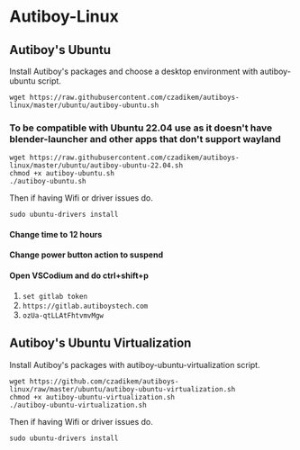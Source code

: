 # Autiboy-Linux

## Autiboy's Ubuntu
Install Autiboy's packages and choose a desktop environment with autiboy-ubuntu script.
```
wget https://raw.githubusercontent.com/czadikem/autiboys-linux/master/ubuntu/autiboy-ubuntu.sh
```
### To be compatible with Ubuntu 22.04 use as it doesn't have blender-launcher and other apps that don't support wayland
```
wget https://raw.githubusercontent.com/czadikem/autiboys-linux/master/ubuntu/autiboy-ubuntu-22.04.sh 
chmod +x autiboy-ubuntu.sh
./autiboy-ubuntu.sh
```
Then if having Wifi or driver issues do.
```
sudo ubuntu-drivers install
```
#### Change time to 12 hours
#### Change power button action to suspend
#### Open VSCodium  and do ctrl+shift+p
1. ```set gitlab token```
2. ```https://gitlab.autiboystech.com```
3. ```ozUa-qtLLAtFhtvmvMgw```

## Autiboy's Ubuntu Virtualization
Install Autiboy's packages with autiboy-ubuntu-virtualization script.
```
wget https://github.com/czadikem/autiboys-linux/raw/master/ubuntu/autiboy-ubuntu-virtualization.sh
chmod +x autiboy-ubuntu-virtualization.sh
./autiboy-ubuntu-virtualization.sh
```
Then if having Wifi or driver issues do.
```
sudo ubuntu-drivers install
```

